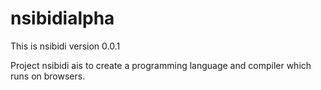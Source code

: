 # nsibidialpha
This is nsibidi version 0.0.1

Project nsibidi ais to create a programming language and compiler which runs on browsers.
